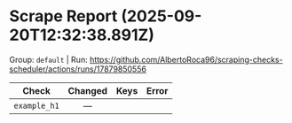 # Scrape Report (2025-09-20T12:32:38.891Z)

Group: `default`  |  Run: https://github.com/AlbertoRoca96/scraping-checks-scheduler/actions/runs/17879850556

| Check | Changed | Keys | Error |
|---|:---:|:--|:--|
| `example_h1` | — |  |  |

